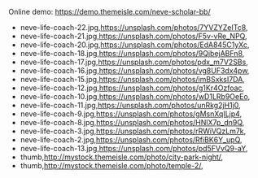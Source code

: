 Online demo: https://demo.themeisle.com/neve-scholar-bb/

- neve-life-coach-22.jpg,https://unsplash.com/photos/7YVZYZeITc8,
- neve-life-coach-21.jpg,https://unsplash.com/photos/F5v-vRe_NPQ,
- neve-life-coach-20.jpg,https://unsplash.com/photos/EdA845C1yXc,
- neve-life-coach-18.jpg,https://unsplash.com/photos/9QjbejABFn8,
- neve-life-coach-17.jpg,https://unsplash.com/photos/pdx_m7V2SBs,
- neve-life-coach-16.jpg,https://unsplash.com/photos/vg8UF3dx4pw,
- neve-life-coach-15.jpg,https://unsplash.com/photos/imBSxksI7DA,
- neve-life-coach-12.jpg,https://unsplash.com/photos/g1Kr4Ozfoac,
- neve-life-coach-10.jpg,https://unsplash.com/photos/wD1LRb9OeEo,
- neve-life-coach-11.jpg,https://unsplash.com/photos/unRkg2jH1j0,
- neve-life-coach-9.jpg,https://unsplash.com/photos/gMsnXqILjp4,
- neve-life-coach-8.jpg,https://unsplash.com/photos/HNlX7p_dn9Q,
- neve-life-coach-3.jpg,https://unsplash.com/photos/rRWiVQzLm7k,
- neve-life-coach-2.jpg,https://unsplash.com/photos/RfiBK6Y_upQ,
- neve-life-coach-13.jpg,https://unsplash.com/photos/pd5FVvQ9-aY,
- thumb,http://mystock.themeisle.com/photo/city-park-night/,
- thumb,http://mystock.themeisle.com/photo/temple-2/,
